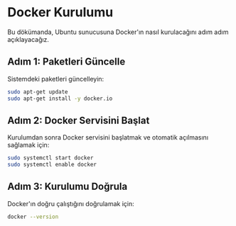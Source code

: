 # Docker Kurulumu

Bu dökümanda, Ubuntu sunucusuna Docker'ın nasıl kurulacağını adım adım açıklayacağız.

## Adım 1: Paketleri Güncelle
Sistemdeki paketleri güncelleyin:

```bash
sudo apt-get update
sudo apt-get install -y docker.io
```

## Adım 2: Docker Servisini Başlat
Kurulumdan sonra Docker servisini başlatmak ve otomatik açılmasını sağlamak için:

```bash
sudo systemctl start docker
sudo systemctl enable docker
```

## Adım 3: Kurulumu Doğrula
Docker'ın doğru çalıştığını doğrulamak için:

```bash
docker --version
```
